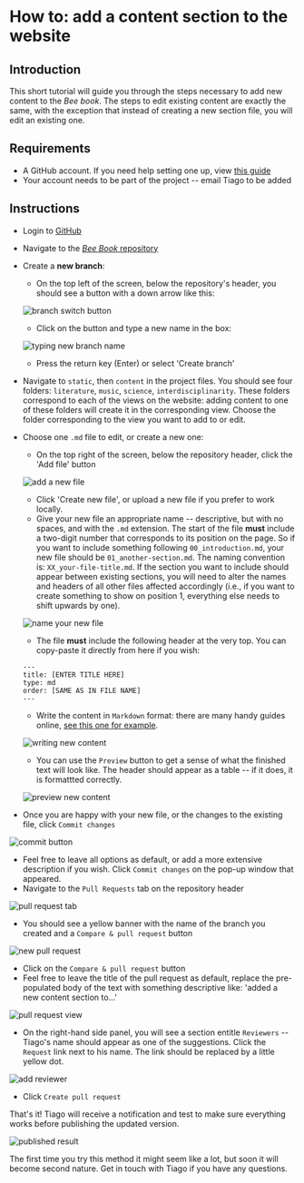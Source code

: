 # How to: add a content section to the website

## Introduction
This short tutorial will guide you through the steps necessary to add new content to the *Bee book*. The steps to edit existing content are exactly the same, with the exception that instead of creating a new section file, you will edit an existing one.

## Requirements
- A GitHub account. If you need help setting one up, view [this guide](../register-github/README.md)
- Your account needs to be part of the project -- email Tiago to be added

## Instructions
- Login to [GitHub](https://github.com/)
- Navigate to the [*Bee Book* repository](https://github.com/NewcastleRSE/beeing-human-web/)
- Create a **new branch**:
    - On the top left of the screen, below the repository's header, you should see a button with a down arrow like this:

    ![branch switch button](./img/add-section-content-1.png)
    
    - Click on the button and type a new name in the box:
    
    ![typing new branch name](./img/add-section-content-2.png)
    
    - Press the return key (Enter) or select 'Create branch'
- Navigate to `static`, then `content` in the project files. You should see four folders: `literature`, `music`, `science`, `interdisciplinarity`. These folders correspond to each of the views on the website: adding content to one of these folders will create it in the corresponding view. Choose the folder corresponding to the view you want to add to or edit.
- Choose one `.md` file to edit, or create a new one:
    - On the top right of the screen, below the repository header, click the 'Add file' button
    
    ![add a new file](./img/add-section-content-3.png)
    
    - Click 'Create new file', or upload a new file if you prefer to work locally.
    - Give your new file an appropriate name -- descriptive, but with no spaces, and with the `.md` extension. The start of the file **must** include a two-digit number that corresponds to its position on the page. So if you want to include something following `00_introduction.md`, your new file should be `01_another-section.md`. The naming convention is: `XX_your-file-title.md`. If the section you want to include should appear between existing sections, you will need to alter the names and headers of all other files affected accordingly (i.e., if you want to create something to show on position 1, everything else needs to shift upwards by one).
    
    ![name your new file](./img/add-section-content-4.png)
    
    - The file **must** include the following header at the very top. You can copy-paste it directly from here if you wish:
    
    ```
    ---
    title: [ENTER TITLE HERE]
    type: md
    order: [SAME AS IN FILE NAME]
    ---
    ```
    
    - Write the content in `Markdown` format: there are many handy guides online, [see this one for example](https://www.markdownguide.org/cheat-sheet/).
    
    ![writing new content](./img/add-section-content-5.png)
    
    - You can use the `Preview` button to get a sense of what the finished text will look like. The header should appear as a table -- if it does, it is formattted correctly.
    
    ![preview new content](./img/add-section-content-6.png)

- Once you are happy with your new file, or the changes to the existing file, click `Commit changes`

![commit button](./img/add-section-content-7.png)

- Feel free to leave all options as default, or add a more extensive description if you wish. Click `Commit changes` on the pop-up window that appeared.
- Navigate to the `Pull Requests` tab on the repository header

![pull request tab](./img/add-section-content-8.png)

- You should see a yellow banner with the name of the branch you created and a `Compare & pull request` button

![new pull request](./img/add-section-content-9.png)

- Click on the `Compare & pull request` button
- Feel free to leave the title of the pull request as default, replace the pre-populated body of the text with something descriptive like: 'added a new content section to...'

![pull request view](./img/add-section-content-10.png)

- On the right-hand side panel, you will see a section entitle `Reviewers` -- Tiago's name should appear as one of the suggestions. Click the `Request` link next to his name. The link should be replaced by a little yellow dot.

![add reviewer](./img/add-section-content-11.png)

- Click `Create pull request`

That's it! Tiago will receive a notification and test to make sure everything works before publishing the updated version.

![published result](./img/add-section-content-12.png)

The first time you try this method it might seem like a lot, but soon it will become second nature. Get in touch with Tiago if you have any questions.